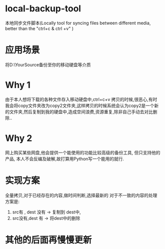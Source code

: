 # local-backup-tool
本地同步文件脚本(Locally tool for  syncing files between different media, better than the "ctrl+c &amp; ctrl +v" )
# 应用场景
将D:\YourSource备份至你的移动硬盘等介质
# Why 1
由于本人想将下载的各种文件存入移动硬盘中,ctrl+c+v 拷贝的时候,很恶心,有时我会将copy文件夹改为copy2文件夹,这样拷贝的时候系统会认为copy2是一个新的文件夹,然后复制到我的硬盘中,造成空间浪费,资源重复,除非自己手动去对比删除..
# Why 2
网上购买某些网盘,他会提供一个能使用的功能比较高级的备份工具, 但只支持他的产品, 本人不会反编及破解,故打算用Python写一个能用的就行.


# 实现方案
全量拷贝,对于已经存在的内容,做时间判断,选择最新的
对于不一致的内容的处理方案是: 
1. src有 , dest 没有 -> 复制到 dest中,
2. src没有,dest 有  -> 将dest中的删除 

# 其他的后面再慢慢更新
